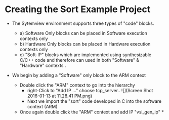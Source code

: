 # Creating the Sort Example Project

* The Sytemview environment supports three types of "code" blocks. 
    * a) Software Only blocks can be placed in Software execution contexts only
    * b) Hardware Only blocks can be placed in Hardware execution contexts only
    * c) "Soft-IP" blocks which are implemented using synthesizable C/C++ code and therefore can used in both "Software" & "Hardware" contexts .

* We begin by adding a "Software" only block to the ARM context
  * Double click the "ARM" context to go into the hierarchy
    * right-Click to "Add IP ..." choose tcp_server..
    ![](Screen Shot 2016-01-13 at 11.28.41 PM.png)
    * Next we import the "sort" code developed in C into the software context (ARM)
  * Once again double click the "ARM" context and add IP "vsi_gen_ip"
    * 




